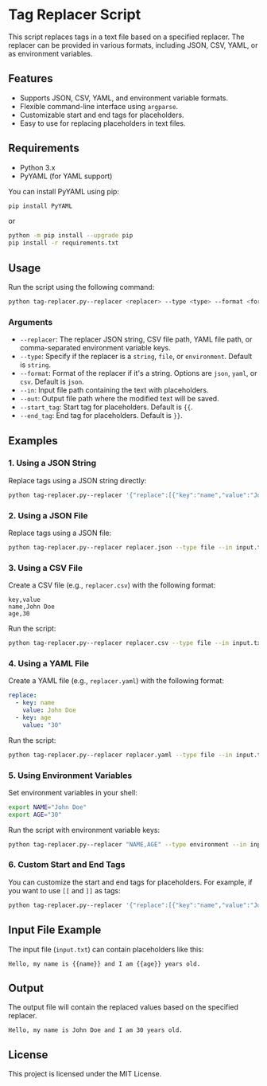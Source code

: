 # Tag Replacer Script

This script replaces tags in a text file based on a specified replacer. The replacer can be provided in various formats, including JSON, CSV, YAML, or as environment variables.

## Features

- Supports JSON, CSV, YAML, and environment variable formats.
- Flexible command-line interface using `argparse`.
- Customizable start and end tags for placeholders.
- Easy to use for replacing placeholders in text files.

## Requirements

- Python 3.x
- PyYAML (for YAML support)

You can install PyYAML using pip:

```bash
pip install PyYAML
```
or
```bash
python -m pip install --upgrade pip
pip install -r requirements.txt
```

## Usage

Run the script using the following command:

```bash
python tag-replacer.py--replacer <replacer> --type <type> --format <format> --in <input_file> --out <output_file> --start_tag <start_tag> --end_tag <end_tag>
```

### Arguments

- `--replacer`: The replacer JSON string, CSV file path, YAML file path, or comma-separated environment variable keys.
- `--type`: Specify if the replacer is a `string`, `file`, or `environment`. Default is `string`.
- `--format`: Format of the replacer if it's a string. Options are `json`, `yaml`, or `csv`. Default is `json`.
- `--in`: Input file path containing the text with placeholders.
- `--out`: Output file path where the modified text will be saved.
- `--start_tag`: Start tag for placeholders. Default is `{{`.
- `--end_tag`: End tag for placeholders. Default is `}}`.

## Examples

### 1. Using a JSON String

Replace tags using a JSON string directly:

```bash
python tag-replacer.py--replacer '{"replace":[{"key":"name","value":"John Doe"},{"key":"age","value":"30"}]}' --type string --format json --in input.txt --out output.txt
```

### 2. Using a JSON File

Replace tags using a JSON file:

```bash
python tag-replacer.py--replacer replacer.json --type file --in input.txt --out output.txt
```

### 3. Using a CSV File

Create a CSV file (e.g., `replacer.csv`) with the following format:

```
key,value
name,John Doe
age,30
```

Run the script:

```bash
python tag-replacer.py--replacer replacer.csv --type file --in input.txt --out output.txt
```

### 4. Using a YAML File

Create a YAML file (e.g., `replacer.yaml`) with the following format:

```yaml
replace:
  - key: name
    value: John Doe
  - key: age
    value: "30"
```

Run the script:

```bash
python tag-replacer.py--replacer replacer.yaml --type file --in input.txt --out output.txt
```

### 5. Using Environment Variables

Set environment variables in your shell:

```bash
export NAME="John Doe"
export AGE="30"
```

Run the script with environment variable keys:

```bash
python tag-replacer.py--replacer "NAME,AGE" --type environment --in input.txt --out output.txt
```

### 6. Custom Start and End Tags

You can customize the start and end tags for placeholders. For example, if you want to use `[[` and `]]` as tags:

```bash
python tag-replacer.py--replacer '{"replace":[{"key":"name","value":"John Doe"},{"key":"age","value":"30"}]}' --type string --format json --in input.txt --out output.txt --start_tag "[[" --end_tag "]]"
```

## Input File Example

The input file (`input.txt`) can contain placeholders like this:

```
Hello, my name is {{name}} and I am {{age}} years old.
```

## Output

The output file will contain the replaced values based on the specified replacer.

```
Hello, my name is John Doe and I am 30 years old.
```

## License

This project is licensed under the MIT License.
```
